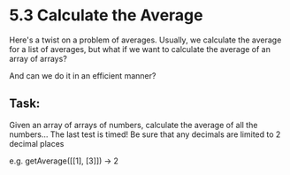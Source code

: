 # 5.3 Calculate the Average

Here's a twist on a problem of averages. Usually, we calculate the average for a list of averages, but what if we want to calculate the average of an array of arrays?

And can we do it in an efficient manner?

## Task:
Given an array of arrays of numbers, calculate the average of all the numbers... The last test is timed! Be sure that any decimals are limited to 2 decimal places

e.g. getAverage([[1], [3]]) -> 2